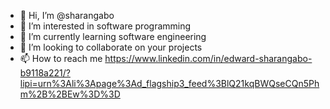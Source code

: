 - 👋 Hi, I’m @sharangabo
- 👀 I’m interested in software programming
- 🌱 I’m currently learning software engineering
- 💞️ I’m looking to collaborate on your projects
- 📫 How to reach me https://www.linkedin.com/in/edward-sharangabo-b9118a221/?lipi=urn%3Ali%3Apage%3Ad_flagship3_feed%3BlQ21kqBWQseCQn5Phm%2B%2BEw%3D%3D

<!---
sharangabo/sharangabo is a ✨ special ✨ repository because its `README.md` (this file) appears on your GitHub profile.
You can click the Preview link to take a look at your changes.
--->

